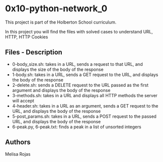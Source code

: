 # 0x10-python-network_0

This project is part of the Holberton School curriculum.

In this project you will find the files with solved cases to understand URL, HTTP, HTTP Cookies

## Files - Description

* 0-body_size.sh: takes in a URL, sends a request to that URL, and displays the size of the body of the response
* 1-body.sh: takes in a URL, sends a GET request to the URL, and displays the body of the response
* 2-delete.sh: sends a DELETE request to the URL passed as the first argument and displays the body of the response
* 3-methods.sh: takes in a URL and displays all HTTP methods the server will accept
* 4-header.sh: takes in a URL as an argument, sends a GET request to the URL, and displays the body of the response
* 5-post_params.sh: takes in a URL, sends a POST request to the passed URL, and displays the body of the response
* 6-peak.py, 6-peak.txt: finds a peak in a list of unsorted integers

## Authors

Melisa Rojas

